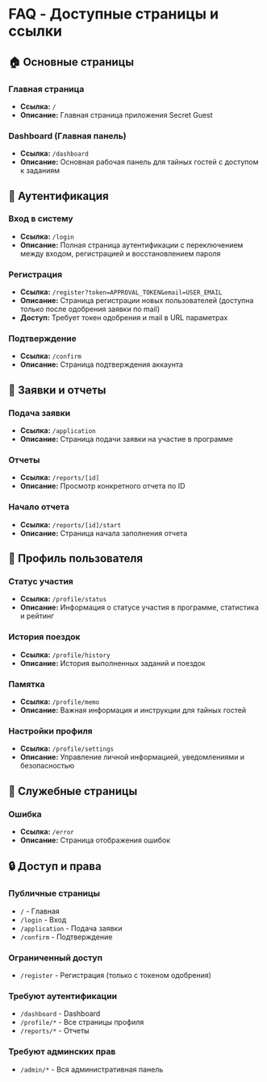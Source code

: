 # FAQ - Доступные страницы и ссылки

## 🏠 Основные страницы

### Главная страница
- **Ссылка:** `/`
- **Описание:** Главная страница приложения Secret Guest

### Dashboard (Главная панель)
- **Ссылка:** `/dashboard`
- **Описание:** Основная рабочая панель для тайных гостей с доступом к заданиям

## 🔐 Аутентификация

### Вход в систему
- **Ссылка:** `/login`
- **Описание:** Полная страница аутентификации с переключением между входом, регистрацией и восстановлением пароля

### Регистрация
- **Ссылка:** `/register?token=APPROVAL_TOKEN&email=USER_EMAIL`
- **Описание:** Страница регистрации новых пользователей (доступна только после одобрения заявки по mail)
- **Доступ:** Требует токен одобрения и mail в URL параметрах

### Подтверждение
- **Ссылка:** `/confirm`
- **Описание:** Страница подтверждения аккаунта


## 📝 Заявки и отчеты

### Подача заявки
- **Ссылка:** `/application`
- **Описание:** Страница подачи заявки на участие в программе

### Отчеты
- **Ссылка:** `/reports/[id]`
- **Описание:** Просмотр конкретного отчета по ID

### Начало отчета
- **Ссылка:** `/reports/[id]/start`
- **Описание:** Страница начала заполнения отчета

## 👤 Профиль пользователя

### Статус участия
- **Ссылка:** `/profile/status`
- **Описание:** Информация о статусе участия в программе, статистика и рейтинг

### История поездок
- **Ссылка:** `/profile/history`
- **Описание:** История выполненных заданий и поездок

### Памятка
- **Ссылка:** `/profile/memo`
- **Описание:** Важная информация и инструкции для тайных гостей

### Настройки профиля
- **Ссылка:** `/profile/settings`
- **Описание:** Управление личной информацией, уведомлениями и безопасностью



## 🚨 Служебные страницы

### Ошибка
- **Ссылка:** `/error`
- **Описание:** Страница отображения ошибок


## 🔒 Доступ и права

### Публичные страницы
- `/` - Главная
- `/login` - Вход
- `/application` - Подача заявки
- `/confirm` - Подтверждение

### Ограниченный доступ
- `/register` - Регистрация (только с токеном одобрения)

### Требуют аутентификации
- `/dashboard` - Dashboard
- `/profile/*` - Все страницы профиля
- `/reports/*` - Отчеты

### Требуют админских прав
- `/admin/*` - Вся административная панель
